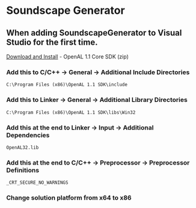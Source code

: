 # Soundscape Generator

## When adding SoundscapeGenerator to Visual Studio for the first time.

[Download and Install](https://www.openal.org/downloads/) - OpenAL 1.1 Core SDK (zip)

### Add this to C/C++ -> General -> Additional Include Directories
```
C:\Program Files (x86)\OpenAL 1.1 SDK\include 
```

### Add  this to Linker -> General -> Additional Library Directories
```
C:\Program Files (x86)\OpenAL 1.1 SDK\libs\Win32
```

### Add  this at the end  to Linker -> Input -> Additional Dependencies 
```
OpenAL32.lib 
```
### Add this at the end to C/C++ -> Preprocessor -> Preprocessor Definitions
```
_CRT_SECURE_NO_WARNINGS
```

### Change solution platform from x64 to x86


